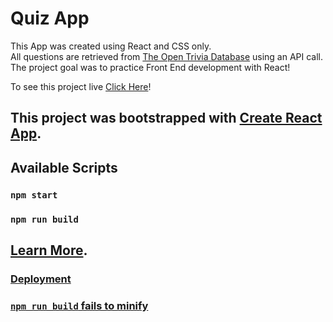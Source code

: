 # Quiz App

This App was created using React and CSS only.  
All questions are retrieved from [The Open Trivia Database](https://opentdb.com/) using an API call.  
The project goal was to practice Front End development with React!

To see this project live [Click Here](https://jvitoralb.github.io/quiz-app)!

## This project was bootstrapped with [Create React App](https://github.com/facebook/create-react-app).

## Available Scripts 

### `npm start`
### `npm run build`

## [Learn More](https://facebook.github.io/create-react-app/docs/getting-started).

### [Deployment](https://facebook.github.io/create-react-app/docs/deployment)
### [`npm run build` fails to minify](https://facebook.github.io/create-react-app/docs/troubleshooting#npm-run-build-fails-to-minify)
